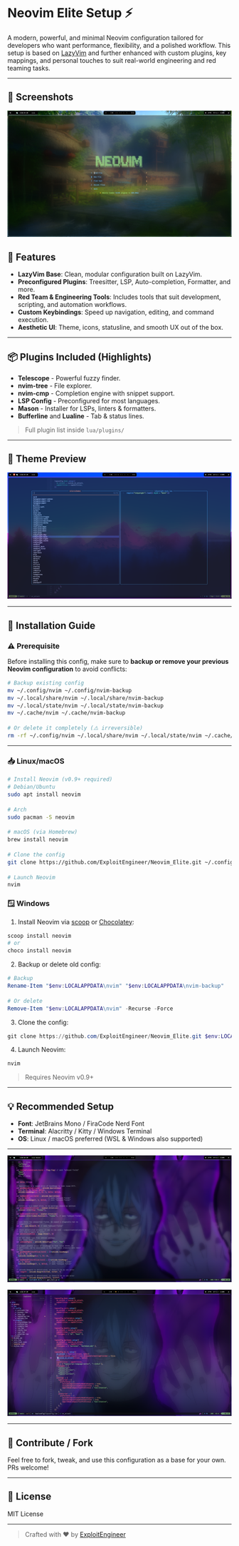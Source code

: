 # Neovim Elite Setup ⚡

A modern, powerful, and minimal Neovim configuration tailored for developers who want performance, flexibility, and a polished workflow. This setup is based on [LazyVim](https://github.com/LazyVim/LazyVim) and further enhanced with custom plugins, key mappings, and personal touches to suit real-world engineering and red teaming tasks.

---

## 📸 Screenshots

![Neovim Main Screen](./assets/neovim-main-screen.png)

## 🚀 Features

* **LazyVim Base**: Clean, modular configuration built on LazyVim.
* **Preconfigured Plugins**: Treesitter, LSP, Auto-completion, Formatter, and more.
* **Red Team & Engineering Tools**: Includes tools that suit development, scripting, and automation workflows.
* **Custom Keybindings**: Speed up navigation, editing, and command execution.
* **Aesthetic UI**: Theme, icons, statusline, and smooth UX out of the box.

---

## 📦 Plugins Included (Highlights)

* **Telescope** - Powerful fuzzy finder.
* **nvim-tree** - File explorer.
* **nvim-cmp** - Completion engine with snippet support.
* **LSP Config** - Preconfigured for most languages.
* **Mason** - Installer for LSPs, linters & formatters.
* **Bufferline** and **Lualine** - Tab & status lines.

> Full plugin list inside `lua/plugins/`

---

## 🎨 Theme Preview
![Theme Menu](./assets/theme-menu.png)

---

## 🔧 Installation Guide

### ⚠️ Prerequisite

Before installing this config, make sure to **backup or remove your previous Neovim configuration** to avoid conflicts:

```bash
# Backup existing config
mv ~/.config/nvim ~/.config/nvim-backup
mv ~/.local/share/nvim ~/.local/share/nvim-backup
mv ~/.local/state/nvim ~/.local/state/nvim-backup
mv ~/.cache/nvim ~/.cache/nvim-backup

# Or delete it completely (⚠️ irreversible)
rm -rf ~/.config/nvim ~/.local/share/nvim ~/.local/state/nvim ~/.cache/nvim
```

---

### 📥 Linux/macOS

```bash
# Install Neovim (v0.9+ required)
# Debian/Ubuntu
sudo apt install neovim

# Arch
sudo pacman -S neovim

# macOS (via Homebrew)
brew install neovim

# Clone the config
git clone https://github.com/ExploitEngineer/Neovim_Elite.git ~/.config/nvim

# Launch Neovim
nvim
```

### 🪟 Windows

1. Install Neovim via [scoop](https://scoop.sh/) or [Chocolatey](https://chocolatey.org/):

```powershell
scoop install neovim
# or
choco install neovim
```

2. Backup or delete old config:

```powershell
# Backup
Rename-Item "$env:LOCALAPPDATA\nvim" "$env:LOCALAPPDATA\nvim-backup"

# Or delete
Remove-Item "$env:LOCALAPPDATA\nvim" -Recurse -Force
```

3. Clone the config:

```powershell
git clone https://github.com/ExploitEngineer/Neovim_Elite.git $env:LOCALAPPDATA\nvim
```

4. Launch Neovim:

```powershell
nvim
```

> Requires Neovim v0.9+

---

## 💡 Recommended Setup

* **Font**: JetBrains Mono / FiraCode Nerd Font
* **Terminal**: Alacritty / Kitty / Windows Terminal
* **OS**: Linux / macOS preferred (WSL & Windows also supported)

---

![Neovim Logo](./assets/neovim-new.png)

![Neovim Tree](./assets/neovim-tree.png)

---

## 🤝 Contribute / Fork

Feel free to fork, tweak, and use this configuration as a base for your own. PRs welcome!

---

## 📜 License

MIT License

---

> Crafted with ❤️ by [ExploitEngineer](https://github.com/ExploitEngineer)
